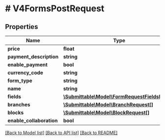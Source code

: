 # # V4FormsPostRequest

## Properties

Name | Type | Description | Notes
------------ | ------------- | ------------- | -------------
**price** | **float** |  | [optional]
**payment_description** | **string** |  | [optional]
**enable_payment** | **bool** |  | [optional]
**currency_code** | **string** |  | [optional]
**form_type** | **string** |  |
**name** | **string** |  |
**fields** | [**\Submittable\Model\FormRequestFieldsInner[]**](FormRequestFieldsInner.md) |  | [optional]
**branches** | [**\Submittable\Model\BranchRequest[]**](BranchRequest.md) |  | [optional]
**blocks** | [**\Submittable\Model\BlockRequest[]**](BlockRequest.md) |  | [optional]
**enable_collaboration** | **bool** |  | [optional]

[[Back to Model list]](../../README.md#models) [[Back to API list]](../../README.md#endpoints) [[Back to README]](../../README.md)
